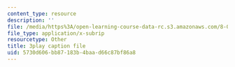 ```yaml
---
content_type: resource
description: ''
file: /media/https%3A/open-learning-course-data-rc.s3.amazonaws.com/8-04-quantum-physics-i-spring-2016/5730d606bb87183b4baad66c87bf86a8_kefsxztSX74.srt
file_type: application/x-subrip
resourcetype: Other
title: 3play caption file
uid: 5730d606-bb87-183b-4baa-d66c87bf86a8
---
```

